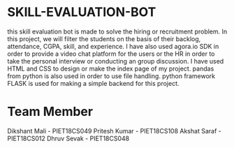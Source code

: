 # SKILL-EVALUATION-BOT
this skill evaluation bot is made to solve the hiring or recruitment problem. In this project, we will filter the students on the basis of their backlog, attendance, CGPA, skill, and experience. I have also used agora.io SDK in order to provide a video chat platform for the users or the HR in order to take the personal interview or conducting an group discussion.
I have used HTML and CSS to design or make the index page of my project. pandas from python is also used in order to use file handling. python framework FLASK is used for making a simple backend for this project.

# Team Member
Dikshant Mali - PIET18CS049
Pritesh Kumar - PIET18CS108
Akshat Saraf - PIET18CS012
Dhruv Sevak  - PIET18CS048

